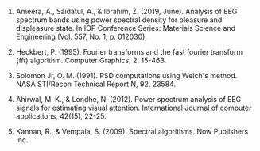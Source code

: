 1.	Ameera, A., Saidatul, A., & Ibrahim, Z. (2019, June). Analysis of EEG spectrum bands using power spectral density for pleasure and displeasure state. In IOP Conference Series: Materials Science and Engineering (Vol. 557, No. 1, p. 012030). 

2.	Heckbert, P. (1995). Fourier transforms and the fast fourier transform (fft) algorithm. Computer Graphics, 2, 15-463.

3.	Solomon Jr, O. M. (1991). PSD computations using Welch's method. NASA STI/Recon Technical Report N, 92, 23584.

4.	Ahirwal, M. K., & Londhe, N. (2012). Power spectrum analysis of EEG signals for estimating visual attention. International Journal of computer applications, 42(15), 22-25.

5.	Kannan, R., & Vempala, S. (2009). Spectral algorithms. Now Publishers Inc.

